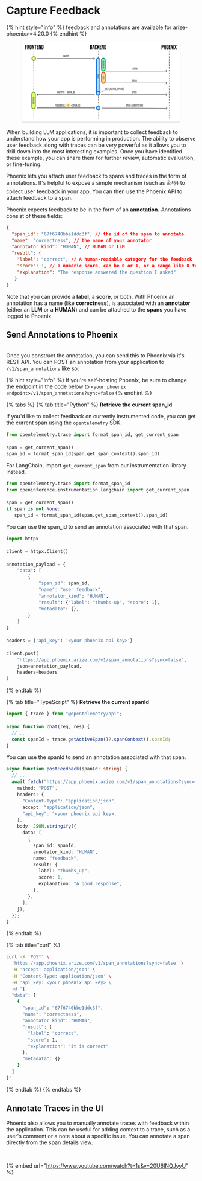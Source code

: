 # Capture Feedback

{% hint style="info" %}
feedback and annotations are available for arize-phoenix>=4.20.0
{% endhint %}

<figure><img src="../../.gitbook/assets/feedback_flow.png" alt=""><figcaption></figcaption></figure>

When building LLM applications, it is important to collect feedback to understand how your app is performing in production. The ability to observe user feedback along with traces can be very powerful as it allows you to drill down into the most interesting examples. Once you have identified these example, you can share them for further review, automatic evaluation, or fine-tuning.

Phoenix lets you attach user feedback to spans and traces in the form of annotations. It's helpful to expose a simple mechanism (such as 👍👎) to collect user feedback in your app. You can then use the Phoenix API to attach feedback to a span.

Phoenix expects feedback to be in the form of an **annotation.** Annotations consist of these fields:

```json
{
  "span_id": "67f6740bbe1ddc3f", // the id of the span to annotate
  "name": "correctness", // the name of your annotator
  "annotator_kind": "HUMAN", // HUMAN or LLM
  "result": {
    "label": "correct", // A human-readable category for the feedback
    "score": 1, // a numeric score, can be 0 or 1, or a range like 0 to 100
    "explanation": "The response answered the question I asked"
   }
}
```

Note that you can provide a **label**, a **score**, or both. With Phoenix an annotation has a name (like **correctness**), is associated with an **annotator** (either an **LLM** or a **HUMAN**) and can be attached to the **spans** you have logged to Phoenix.

## Send Annotations to Phoenix

\
Once you construct the annotation, you can send this to Phoenix via it's REST API. You can POST an annotation from your application to `/v1/span_annotations` like so:

{% hint style="info" %}
If you're self-hosting Phoenix, be sure to change the endpoint in the code below to `<your phoenix endpoint>/v1/span_annotations?sync=false`
{% endhint %}

{% tabs %}
{% tab title="Python" %}
**Retrieve the current span\_id**

If you'd like to collect feedback on currently instrumented code, you can get the current span using the `opentelemetry` SDK.

```python
from opentelemetry.trace import format_span_id, get_current_span

span = get_current_span()
span_id = format_span_id(span.get_span_context().span_id)
```

For LangChain, import `get_current_span` from our instrumentation library instead.

```python
from opentelemetry.trace import format_span_id
from openinference.instrumentation.langchain import get_current_span

span = get_current_span()
if span is not None:
   span_id = format_span_id(span.get_span_context().span_id)
```

You can use the span\_id to send an annotation associated with that span.

```python
import httpx

client = httpx.Client()

annotation_payload = {
    "data": [
        {
            "span_id": span_id,
            "name": "user feedback",
            "annotator_kind": "HUMAN",
            "result": {"label": "thumbs-up", "score": 1},
            "metadata": {},
        }
    ]
}

headers = {'api_key': '<your phoenix api key>'}

client.post(
    "https://app.phoenix.arize.com/v1/span_annotations?sync=false",
    json=annotation_payload,
    headers=headers
)
```
{% endtab %}

{% tab title="TypeScript" %}
**Retrieve the current spanId**

```typescript
import { trace } from "@opentelemetry/api";

async function chat(req, res) {
  // ...
  const spanId = trace.getActiveSpan()?.spanContext().spanId;
}
```

You can use the spanId to send an annotation associated with that span.

```typescript
async function postFeedback(spanId: string) {
  // ...
  await fetch("https://app.phoenix.arize.com/v1/span_annotations?sync=false", {
    method: "POST",
    headers: {
      "Content-Type": "application/json",
      accept: "application/json",
      "api_key": "<your phoenix api key>,
    },
    body: JSON.stringify({
      data: [
        {
          span_id: spanId,
          annotator_kind: "HUMAN",
          name: "feedback",
          result: {
            label: "thumbs_up",
            score: 1,
            explanation: "A good response",
          },
        },
      ],
    }),
  });
}
```
{% endtab %}

{% tab title="curl" %}
```bash
curl -X 'POST' \
  'https://app.phoenix.arize.com/v1/span_annotations?sync=false' \
  -H 'accept: application/json' \
  -H 'Content-Type: application/json' \
  -H 'api_key: <your phoenix api key> \
  -d '{
  "data": [
    {
      "span_id": "67f6740bbe1ddc3f",
      "name": "correctness",
      "annotator_kind": "HUMAN",
      "result": {
        "label": "correct",
        "score": 1,
        "explanation": "it is correct"
      },
      "metadata": {}
    }
  ]
}'
```
{% endtab %}
{% endtabs %}

## Annotate Traces in the UI

Phoenix also allows you to manually annotate traces with feedback within the application. This can be useful for adding context to a trace, such as a user's comment or a note about a specific issue. You can annotate a span directly from the span details view.

<figure><img src="https://storage.googleapis.com/arize-assets/phoenix/assets/images/annotation_flow.gif" alt=""><figcaption></figcaption></figure>

{% embed url="https://www.youtube.com/watch?t=1s&v=20U6INQJyyU" %}

